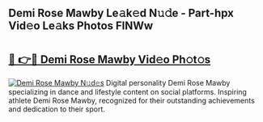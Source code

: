## Demi Rose Mawby Le𝚊k𝚎d N𝚞𝚍e - Part-hpx Vid𝚎o Le𝚊ks Photos FlNWw

# <h2><a href="http://fbdo7oz.evod.top/?m=Demi+Rose+Mawby">🔗 👉🔴 Demi Rose Mawby Vid𝚎o Ph𝚘t𝚘s</a></h2>

[![Demi Rose Mawby N𝚞d𝚎s](https://i.imgur.com/8V9OHl7.gif)](http://fbdo7oz.evod.top/?m=Demi+Rose+Mawby)
Digital personality Demi Rose Mawby specializing in dance and lifestyle content on social platforms. Inspiring athlete Demi Rose Mawby, recognized for their outstanding achievements and dedication to their sport. 

